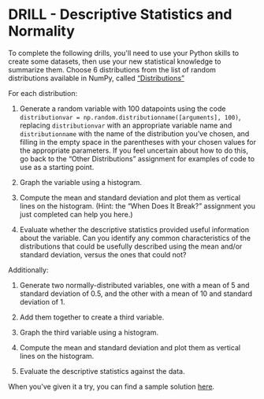 # DRILL - Descriptive Statistics and Normality

To complete the following drills, you'll need to use your Python skills to create some datasets, then use your new statistical knowledge to summarize them. Choose 6 distributions from the list of random distributions available in NumPy, called [“Distributions”](https://docs.scipy.org/doc/numpy/reference/routines.random.html#distributions)

For each distribution:

1. Generate a random variable with 100 datapoints using the code `distributionvar = np.random.distributionname([arguments], 100)`, replacing `distributionvar` with an appropriate variable name and `distributionname` with the name of the distribution you’ve chosen, and filling in the empty space in the parentheses with your chosen values for the appropriate parameters. If you feel uncertain about how to do this, go back to the “Other Distributions” assignment for examples of code to use as a starting point.

2. Graph the variable using a histogram.

3. Compute the mean and standard deviation and plot them as vertical lines on the histogram. (Hint: the “When Does It Break?” assignment you just completed can help you here.)

4. Evaluate whether the descriptive statistics provided useful information about the variable. Can you identify any common characteristics of the distributions that could be usefully described using the mean and/or standard deviation, versus the ones that could not?

Additionally:

1. Generate two normally-distributed variables, one with a mean of 5 and standard deviation of 0.5, and the other with a mean of 10 and standard deviation of 1.

2. Add them together to create a third variable.

3. Graph the third variable using a histogram.

4. Compute the mean and standard deviation and plot them as vertical lines on the histogram.

5. Evaluate the descriptive statistics against the data.

When you've given it a try, you can find a sample solution [here](https://github.com/Thinkful-Ed/data-201-resources/blob/master/solutions/Prep%20course/3.3.4.ipynb).
